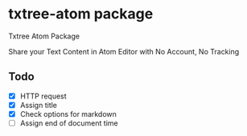 txtree-atom package
===================

Txtree Atom Package

Share your Text Content in Atom Editor with No Account, No Tracking

Todo
----

-	[x] HTTP request
-	[x] Assign title
-	[x] Check options for markdown
-	[ ] Assign end of document time
